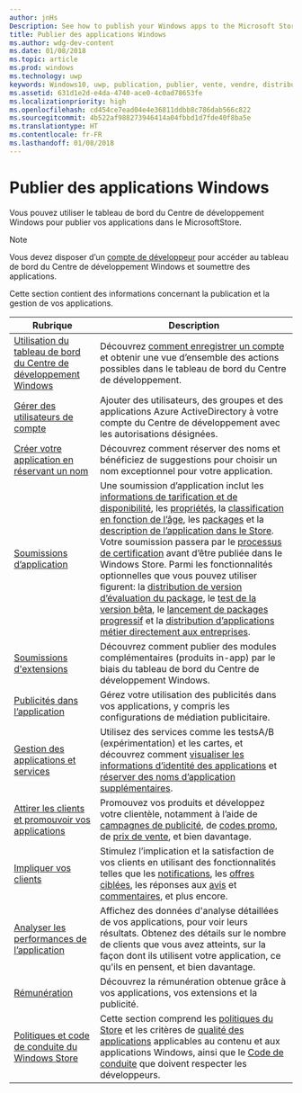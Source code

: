 ```yaml
---
author: jnHs
Description: See how to publish your Windows apps to the Microsoft Store.
title: Publier des applications Windows
ms.author: wdg-dev-content
ms.date: 01/08/2018
ms.topic: article
ms.prod: windows
ms.technology: uwp
keywords: Windows10, uwp, publication, publier, vente, vendre, distribuer, distribution, store, tableau de bord
ms.assetid: 631d1e2d-e4da-4740-ace0-4c0ad78653fe
ms.localizationpriority: high
ms.openlocfilehash: cd454ce7ead04e4e36811ddbb8c786dab566c822
ms.sourcegitcommit: 4b522af988273946414a04fbbd1d7fde40f8ba5e
ms.translationtype: HT
ms.contentlocale: fr-FR
ms.lasthandoff: 01/08/2018
---
```

# <a name="publish-windows-apps"></a>Publier des applications Windows

Vous pouvez utiliser le tableau de bord du Centre de développement Windows pour publier vos applications dans le MicrosoftStore. 

> [!NOTE]
> Vous devez disposer d’un [compte de développeur](http://go.microsoft.com/fwlink/p/?LinkId=615100) pour accéder au tableau de bord du Centre de développement Windows et soumettre des applications.

Cette section contient des informations concernant la publication et la gestion de vos applications.

| **Rubrique** | **Description** |
|-----------|-----------------|
| [Utilisation du tableau de bord du Centre de développement Windows](using-the-windows-dev-center-dashboard.md) | Découvrez [comment enregistrer un compte](opening-a-developer-account.md) et obtenir une vue d’ensemble des actions possibles dans le tableau de bord du Centre de développement. |
| [Gérer des utilisateurs de compte](manage-account-users.md) | Ajouter des utilisateurs, des groupes et des applications Azure ActiveDirectory à votre compte du Centre de développement avec les autorisations désignées. |
| [Créer votre application en réservant un nom](create-your-app-by-reserving-a-name.md) | Découvrez comment réserver des noms et bénéficiez de suggestions pour choisir un nom exceptionnel pour votre application. |
| [Soumissions d’application](app-submissions.md) | Une soumission d’application inclut les [informations de tarification et de disponibilité](set-app-pricing-and-availability.md), les [propriétés](enter-app-properties.md), la [classification en fonction de l’âge](age-ratings.md), les [packages](upload-app-packages.md) et la [description de l’application dans le Store](create-app-store-listings.md). Votre soumission passera par le [processus de certification](the-app-certification-process.md) avant d’être publiée dans le Windows Store. Parmi les fonctionnalités optionnelles que vous pouvez utiliser figurent: la [distribution de version d’évaluation du package](package-flights.md), le [test de la version bêta](beta-testing-and-targeted-distribution.md), le [lancement de packages progressif](gradual-package-rollout.md) et la [distribution d’applications métier directement aux entreprises](distribute-lob-apps-to-enterprises.md). |
| [Soumissions d'extensions](add-on-submissions.md) | Découvrez comment publier des modules complémentaires (produits in-app) par le biais du tableau de bord du Centre de développement Windows. |
| [Publicités dans l’application](in-app-ads.md) | Gérez votre utilisation des publicités dans vos applications, y compris les configurations de médiation publicitaire. |
| [Gestion des applications et services](app-management-and-services.md) | Utilisez des services comme les testsA/B (expérimentation) et les cartes, et découvrez comment [visualiser les informations d’identité des applications](view-app-identity-details.md) et [réserver des noms d’application supplémentaires](manage-app-names.md). |
| [Attirer les clients et promouvoir vos applications](attract-customers-and-promote-your-apps.md) | Promouvez vos produits et développez votre clientèle, notamment à l’aide de [campagnes de publicité](create-an-ad-campaign-for-your-app.md), de [codes promo](generate-promotional-codes.md), de [prix de vente](put-apps-and-add-ons-on-sale.md), et bien davantage. |
| [Impliquer vos clients](engage-with-your-customers.md) | Stimulez l’implication et la satisfaction de vos clients en utilisant des fonctionnalités telles que les [notifications](send-push-notifications-to-your-apps-customers.md), les [offres ciblées](use-targeted-offers-to-maximize-engagement-and-conversions.md), les réponses aux [avis](respond-to-customer-reviews.md) et [commentaires](respond-to-customer-feedback.md), et plus encore. 
| [Analyser les performances de l’application](analytics.md) | Affichez des données d'analyse détaillées de vos applications, pour voir leurs résultats. Obtenez des détails sur le nombre de clients que vous avez atteints, sur la façon dont ils utilisent votre application, ce qu'ils en pensent, et bien davantage.|
| [Rémunération](getting-paid-apps.md) | Découvrez la rémunération obtenue grâce à vos applications, vos extensions et la publicité. |
| [Politiques et code de conduite du Windows Store](https://docs.microsoft.com/legal/windows/agreements/store-policies-and-code-of-conduct) | Cette section comprend les [politiques du Store](https://docs.microsoft.com/legal/windows/agreements/store-policies) et les critères de [qualité des applications](https://docs.microsoft.com/legal/windows/agreements/store-app-quality) applicables au contenu et aux applications Windows, ainsi que le [Code de conduite](https://docs.microsoft.com/legal/windows/agreements/store-developer-code-of-conduct) que doivent respecter les développeurs. |
 

